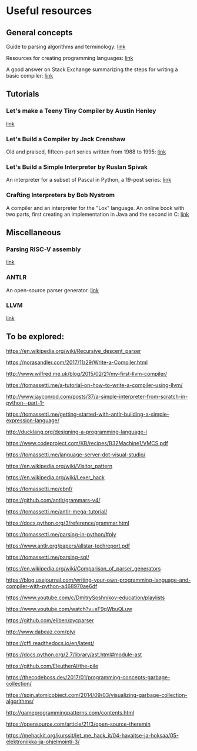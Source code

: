 # Useful resources

## General concepts

Guide to parsing algorithms and terminology:
[link](https://tomassetti.me/guide-parsing-algorithms-terminology/)

Resources for creating programming languages: [link](https://tomassetti.me/resources-create-programming-languages/)

A good answer on Stack Exchange summarizing the steps for writing a basic compiler: [link](https://softwareengineering.stackexchange.com/questions/165543/how-to-write-a-very-basic-compiler)

## Tutorials

### Let's make a Teeny Tiny Compiler by Austin Henley

[link](https://web.eecs.utk.edu/~azh/blog/teenytinycompiler1.html)

### Let's Build a Compiler by Jack Crenshaw

Old and praised, fifteen-part series written from 1988 to 1995: [link](https://compilers.iecc.com/crenshaw/)

### Let's Build a Simple Interpreter by Ruslan Spivak

An interpreter for a subset of Pascal in Python, a 19-post series: [link](https://ruslanspivak.com/lsbasi-part1/)

### Crafting Interpreters by Bob Nystrom

A compiler and an interpreter for the "Lox" language. An online book with two parts, first creating an implementation in Java and the second in C: [link](http://craftinginterpreters.com/)

## Miscellaneous

### Parsing RISC-V assembly

[link](https://web.eecs.utk.edu/~azh/blog/parsingriscv.html)

### ANTLR

An open-source parser generator. [link](https://github.com/antlr/antlr4)

### LLVM

[link](https://www.llvm.org/)

## To be explored:

https://en.wikipedia.org/wiki/Recursive_descent_parser

https://norasandler.com/2017/11/29/Write-a-Compiler.html

http://www.wilfred.me.uk/blog/2015/02/21/my-first-llvm-compiler/

https://tomassetti.me/a-tutorial-on-how-to-write-a-compiler-using-llvm/

http://www.jayconrod.com/posts/37/a-simple-interpreter-from-scratch-in-python--part-1-

https://tomassetti.me/getting-started-with-antlr-building-a-simple-expression-language/

http://ducklang.org/designing-a-programming-language-i

https://www.codeproject.com/KB/recipes/B32Machine1/VMCS.pdf

https://tomassetti.me/language-server-dot-visual-studio/

https://en.wikipedia.org/wiki/Visitor_pattern

https://en.wikipedia.org/wiki/Lexer_hack

https://tomassetti.me/ebnf/

https://github.com/antlr/grammars-v4/

https://tomassetti.me/antlr-mega-tutorial/

https://docs.python.org/3/reference/grammar.html

https://tomassetti.me/parsing-in-python/#ply

https://www.antlr.org/papers/allstar-techreport.pdf

https://tomassetti.me/parsing-sql/

https://en.wikipedia.org/wiki/Comparison_of_parser_generators

https://blog.usejournal.com/writing-your-own-programming-language-and-compiler-with-python-a468970ae6df

https://www.youtube.com/c/DmitrySoshnikov-education/playlists

https://www.youtube.com/watch?v=eF9qWbuQLuw

https://github.com/eliben/pycparser

http://www.dabeaz.com/ply/

https://cffi.readthedocs.io/en/latest/

https://docs.python.org/2.7/library/ast.html#module-ast

https://github.com/EleutherAI/the-pile

https://thecodeboss.dev/2017/01/programming-concepts-garbage-collection/

https://spin.atomicobject.com/2014/09/03/visualizing-garbage-collection-algorithms/

http://gameprogrammingpatterns.com/contents.html

https://opensource.com/article/21/3/open-source-theremin

https://mehackit.org/kurssit/let_me_hack_it/04-havaitse-ja-hoksaa/05-elektroniikka-ja-ohjelmointi-3/

